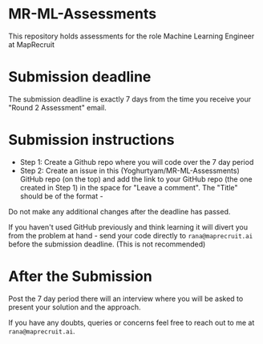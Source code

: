 # MR-ML-Assessments
This repository holds assessments for the role Machine Learning Engineer at MapRecruit

# Submission deadline
 The submission deadline is exactly 7 days from the time you receive your "Round 2 Assessment" email. 

# Submission instructions
- Step 1: Create a Github repo where you will code over the 7 day period
- Step 2: Create an issue in this (Yoghurtyam/MR-ML-Assessments) GitHub repo (on the top) and add the link to your GitHub repo (the one created in Step 1) in the space for "Leave a comment". The "Title" should be of the format <Name> - <question assigned>

Do not make any additional changes after the deadline has passed. 


If you haven't used GitHub previously and think learning it will divert you from the problem at hand - send your code directly to `rana@maprecruit.ai` before the submission deadline. (This is not recommended)

# After the Submission
Post the 7 day period there will an interview where you will be asked to present your solution and the approach. 

If you have any doubts, queries or concerns feel free to reach out to me at `rana@maprecruit.ai`. 


